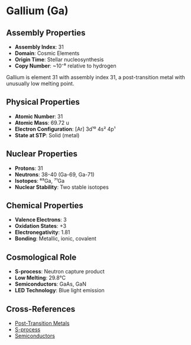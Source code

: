# Gallium (Ga)

## Assembly Properties
- **Assembly Index**: 31
- **Domain**: Cosmic Elements
- **Origin Time**: Stellar nucleosynthesis
- **Copy Number**: ~10⁻⁸ relative to hydrogen

Gallium is element 31 with assembly index 31, a post-transition metal with unusually low melting point.

## Physical Properties
- **Atomic Number**: 31
- **Atomic Mass**: 69.72 u
- **Electron Configuration**: [Ar] 3d¹⁰ 4s² 4p¹
- **State at STP**: Solid (metal)

## Nuclear Properties
- **Protons**: 31
- **Neutrons**: 38-40 (Ga-69, Ga-71)
- **Isotopes**: ⁶⁹Ga, ⁷¹Ga
- **Nuclear Stability**: Two stable isotopes

## Chemical Properties
- **Valence Electrons**: 3
- **Oxidation States**: +3
- **Electronegativity**: 1.81
- **Bonding**: Metallic, ionic, covalent

## Cosmological Role
- **S-process**: Neutron capture product
- **Low Melting**: 29.8°C
- **Semiconductors**: GaAs, GaN
- **LED Technology**: Blue light emission

## Cross-References
- [Post-Transition Metals](/domains/cosmic/elements/post_transition_metals.md)
- [S-process](/domains/cosmic/processes/s_process.md)
- [Semiconductors](/domains/technology/semiconductors.md)